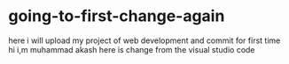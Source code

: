 # going-to-first-change-again
here i will upload my project of web development and commit for first time
hi i,m muhammad akash here is change from the visual studio code
